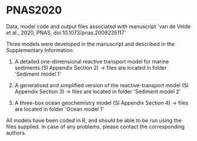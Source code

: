 # PNAS2020
Data, model code and output files associated with manuscript 'van de Velde et al., 2020, PNAS, doi:10.1073/pnas.2008235117'

Three models were developed in the manuscript and described in the Supplementary Information:

1. A detailed one-dimensional reactive transport model for marine sediments (SI Appendix Section 2)
 -> files are located in folder 'Sediment model 1'

2. A generalised and simplified version of the reactive-transport model (SI Appendix Section 3)
 -> files are located in folder 'Sediment model 2'
 
3. A three-box ocean geochemistry model (SI Appendix Section 4)
 -> files are located in folder 'Ocean model 1'
 
All models have been coded in R, and should be able to be run using the files supplied.
In case of any problems, please contact the corresponding authors.
